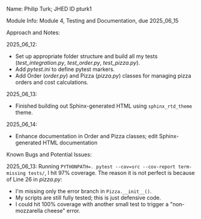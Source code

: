Name: Philip Turk; JHED ID pturk1

Module Info: Module 4, Testing and Documentation, due 2025_06_15

Approach and Notes:

2025_06_12:
- Set up appropriate folder structure and build all my tests (*test_integration.py*, *test_order.py*, *test_pizza.py*).
- Add *pytest.ini* to define pytest markers.
- Add Order (*order.py*) and Pizza (*pizza.py*) classes for managing pizza orders and cost calculations.

2025_06_13:
- Finished building out Sphinx-generated HTML using `sphinx_rtd_theme` theme.

2025_06_14:
- Enhance documentation in Order and Pizza classes; edit Sphinx-generated HTML documentation

Known Bugs and Potential Issues:

2025_06_13: Running `PYTHONPATH=. pytest --cov=src --cov-report term-missing tests/`, I hit 97% coverage. The reason it is not perfect is because of Line 26 in *pizza.py*:
- I'm missing only the error branch in `Pizza.__init__()`.
- My scripts are still fully tested; this is just defensive code.
- I could hit 100% coverage with another small test to trigger a "non-mozzarella cheese" error.
